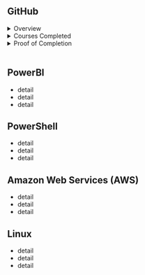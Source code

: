 <h2>GitHub</h2>
<details>
<summary>Overview</summary>

  * summary point
  * summary point

</details>
<details>
<summary>Courses Completed</summary>
  


</details>
<details>
<summary>Proof of Completion</summary>

* link to certificate

</details>

<br> 

<h2>PowerBI</h2>
<ul>
  <li>detail</li>
  <li>detail</li>
  <li>detail</li>
</ul>

<h2>PowerShell</h2>
<ul>
  <li>detail</li>
  <li>detail</li>
  <li>detail</li>
</ul>

<h2>Amazon Web Services (AWS)</h2>
<ul>
  <li>detail</li>
  <li>detail</li>
  <li>detail</li>
</ul>

<h2>Linux</h2>
<ul>
  <li>detail</li>
  <li>detail</li>
  <li>detail</li>
</ul>
